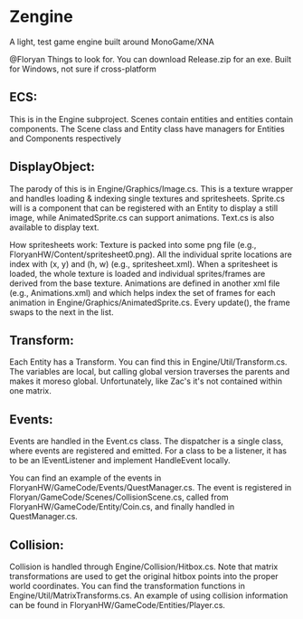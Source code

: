 # Zengine
A light, test game engine built around MonoGame/XNA

@Floryan Things to look for. You can download Release.zip for an exe. Built for Windows, not sure if cross-platform

## ECS:
This is in the Engine subproject. Scenes contain entities and entities contain components. The Scene class and Entity class have managers for Entities and Components respectively

## DisplayObject:
The parody of this is in Engine/Graphics/Image.cs. This is a texture wrapper and handles loading & indexing single textures and spritesheets. Sprite.cs will is a component that can be registered with an Entity to display a still image, while AnimatedSprite.cs can support animations. Text.cs is also available to display text.

How spritesheets work: Texture is packed into some png file (e.g., FloryanHW/Content/spritesheet0.png). All the individual sprite locations are index with (x, y) and (h, w) (e.g., spritesheet.xml). When a spritesheet is loaded, the whole texture is loaded and individual sprites/frames are derived from the base texture. Animations are defined in another xml file (e.g., Animations.xml) and which helps index the set of frames for each animation in Engine/Graphics/AnimatedSprite.cs. Every update(), the frame swaps to the next in the list.

## Transform:
Each Entity has a Transform. You can find this in Engine/Util/Transform.cs. The variables are local, but calling global version traverses the parents and makes it moreso global. Unfortunately, like Zac's it's not contained within one matrix.

## Events:
Events are handled in the Event.cs class. The dispatcher is a single class, where events are registered and emitted. For a class to be a listener, it has to be an IEventListener and implement HandleEvent locally.

You can find an example of the events in FloryanHW/GameCode/Events/QuestManager.cs. The event is registered in Floryan/GameCode/Scenes/CollisionScene.cs, called from FloryanHW/GameCode/Entity/Coin.cs, and finally handled in QuestManager.cs.

## Collision:
Collision is handled through Engine/Collision/Hitbox.cs. Note that matrix transformations are used to get the original hitbox points into the proper world coordinates. You can find the transformation functions in Engine/Util/MatrixTransforms.cs. An example of using collision information can be found in FloryanHW/GameCode/Entities/Player.cs.

